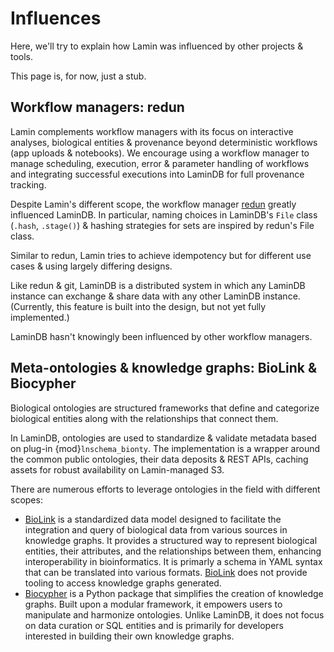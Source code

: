 # Influences

Here, we'll try to explain how Lamin was influenced by other projects & tools.

This page is, for now, just a stub.

## Workflow managers: redun

Lamin complements workflow managers with its focus on interactive analyses, biological entities & provenance beyond deterministic workflows (app uploads & notebooks). We encourage using a workflow manager to manage scheduling, execution, error & parameter handling of workflows and integrating successful executions into LaminDB for full provenance tracking.

Despite Lamin's different scope, the workflow manager [redun](https://github.com/insitro/redun) greatly influenced LaminDB. In particular, naming choices in LaminDB's `File` class (`.hash`, `.stage()`) & hashing strategies for sets are inspired by redun's File class.

Similar to redun, Lamin tries to achieve idempotency but for different use cases & using largely differing designs.

Like redun & git, LaminDB is a distributed system in which any LaminDB instance can exchange & share data with any other LaminDB instance. (Currently, this feature is built into the design, but not yet fully implemented.)

LaminDB hasn't knowingly been influenced by other workflow managers.

## Meta-ontologies & knowledge graphs: BioLink & Biocypher

Biological ontologies are structured frameworks that define and categorize biological entities along with the relationships that connect them.

In LaminDB, ontologies are used to standardize & validate metadata based on plug-in {mod}`lnschema_bionty`. The implementation is a wrapper around the common public ontologies, their data deposits & REST APIs, caching assets for robust availability on Lamin-managed S3.

There are numerous efforts to leverage ontologies in the field with different scopes:

- [BioLink](https://biolink.github.io/biolink-model/) is a standardized data model designed to facilitate the integration and query of biological data from various sources in knowledge graphs. It provides a structured way to represent biological entities, their attributes, and the relationships between them, enhancing interoperability in bioinformatics.
  It is primarly a schema in YAML syntax that can be translated into various formats. [BioLink](https://biolink.github.io/biolink-model/) does not provide tooling to access knowledge graphs generated.
- [Biocypher](https://biocypher.org/) is a Python package that simplifies the creation of knowledge graphs.
  Built upon a modular framework, it empowers users to manipulate and harmonize ontologies. Unlike LaminDB, it does not focus on data curation or SQL entities and is primarily for developers interested in building their own knowledge graphs.
